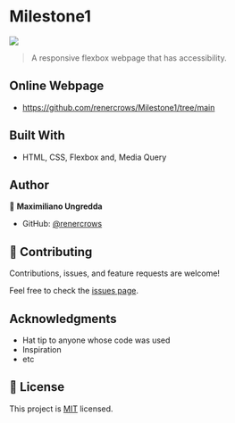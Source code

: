 # Milestone1

![](https://img.shields.io/badge/Microverse-blueviolet)

> A responsive flexbox webpage that has accessibility.

## Online Webpage
- https://github.com/renercrows/Milestone1/tree/main

## Built With

- HTML, CSS, Flexbox and, Media Query

## Author

👤 **Maximiliano Ungredda**

- GitHub: [@renercrows](https://github.com/renercrows)


## 🤝 Contributing

Contributions, issues, and feature requests are welcome!

Feel free to check the [issues page](../../issues/).

## Acknowledgments

- Hat tip to anyone whose code was used
- Inspiration
- etc

## 📝 License

This project is [MIT](./MIT.md) licensed.

